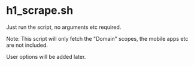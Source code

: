 # h1_scrape.sh

Just run the script, no arguments etc required.

Note: This script will only fetch the "Domain" scopes, the mobile apps etc are not included.

User options will be added later.
